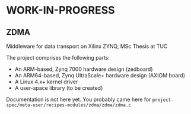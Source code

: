 # WORK-IN-PROGRESS
## ZDMA
Middleware for data transport on Xilinx ZYNQ, MSc Thesis at TUC

The project comprises the following parts:

  * An ARM-based, Zynq 7000 hardware design (zedboard)
  * An ARM64-based, Zynq UltraScale+ hardware design (AXIOM board)
  * A Linux 4.x+ kernel driver
  * A user-space library (to be created)

Documentation is not here yet. You probably came here for `project-spec/meta-user/recipes-modules/zdma/zdma/zdma.c`

